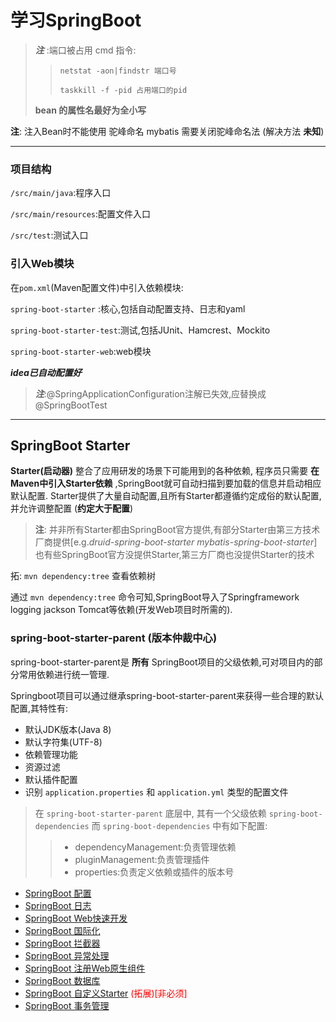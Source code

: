# 学习SpringBoot

>***注*** :端口被占用  cmd 指令:
>>
>>`netstat -aon|findstr 端口号` 
>>
>>`taskkill -f -pid 占用端口的pid`
>>
> **bean 的属性名最好为全小写**

**注**: 注入Bean时不能使用 驼峰命名 mybatis 需要关闭驼峰命名法 (解决方法 **未知**)

---
### 项目结构

`/src/main/java`:程序入口

`/src/main/resources`:配置文件入口

`/src/test`:测试入口

### 引入Web模块

在`pom.xml`(Maven配置文件)中引入依赖模块:

`spring-boot-starter` :核心,包括自动配置支持、日志和yaml

`spring-boot-starter-test`:测试,包括JUnit、Hamcrest、Mockito

`spring-boot-starter-web`:web模块

***idea已自动配置好***

>***注***:@SpringApplicationConfiguration注解已失效,应替换成@SpringBootTest

---
## SpringBoot Starter

**Starter(启动器)** 整合了应用研发的场景下可能用到的各种依赖, 程序员只需要 **在Maven中引入Starter依赖** ,SpringBoot就可自动扫描到要加载的信息并启动相应默认配置. Starter提供了大量自动配置,且所有Starter都遵循约定成俗的默认配置,并允许调整配置 (**约定大于配置**)

> **注**: 并非所有Starter都由SpringBoot官方提供,有部分Starter由第三方技术厂商提供[e.g.*druid-spring-boot-starter* *mybatis-spring-boot-starter*] 也有些SpringBoot官方没提供Starter,第三方厂商也没提供Starter的技术

拓: `mvn dependency:tree` 查看依赖树

通过 `mvn dependency:tree` 命令可知,SpringBoot导入了Springframework logging jackson Tomcat等依赖(开发Web项目时所需的).

### spring-boot-starter-parent (版本仲裁中心)

spring-boot-starter-parent是 **所有** SpringBoot项目的父级依赖,可对项目内的部分常用依赖进行统一管理.

Springboot项目可以通过继承spring-boot-starter-parent来获得一些合理的默认配置,其特性有:
    
+ 默认JDK版本(Java 8)
+ 默认字符集(UTF-8)
+ 依赖管理功能
+ 资源过滤
+ 默认插件配置
+ 识别 `application.properties` 和 `application.yml` 类型的配置文件

>在 `spring-boot-starter-parent` 底层中, 其有一个父级依赖 `spring-boot-dependencies` 而 `spring-boot-dependencies` 中有如下配置:
>>* dependencyManagement:负责管理依赖
>>* pluginManagement:负责管理插件
>>* properties:负责定义依赖或插件的版本号


* [SpringBoot 配置](markdown/SpringBootConfiguration.md)
* [SpringBoot 日志](markdown/SpringBootLog.md)
* [SpringBoot Web快速开发](markdown/SpringBootWebStatic.md)
* [SpringBoot 国际化](markdown/SpringBootInternationalization.md)
* [SpringBoot 拦截器](markdown/SpringBootInterceptor.md)
* [SpringBoot 异常处理](markdown/SpringBootInterceptor.md)
* [SpringBoot 注册Web原生组件](markdown/SpringBootWebRegistration.md)
* [SpringBoot 数据库](markdown/SpringBootDataBase.md)
* [SpringBoot 自定义Starter](markdown/SpringBootStarter.md) <label style="color:red;">(拓展)[非必须]</label>
* [SpringBoot 事务管理](markdown/SpringBootTransaction.md)

